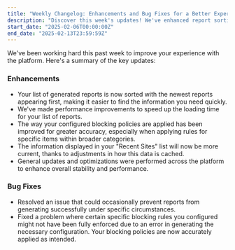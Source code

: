 ```yaml
---
title: "Weekly Changelog: Enhancements and Bug Fixes for a Better Experience"
description: "Discover this week's updates! We've enhanced report sorting and loading, fixed critical report generation and blocking policy issues, and improved platform stability for you."
start_date: "2025-02-06T00:00:00Z"
end_date: "2025-02-13T23:59:59Z"
---
```


We've been working hard this past week to improve your experience with the platform. Here's a summary of the key updates:

### Enhancements

*   Your list of generated reports is now sorted with the newest reports appearing first, making it easier to find the information you need quickly.
*   We've made performance improvements to speed up the loading time for your list of reports.
*   The way your configured blocking policies are applied has been improved for greater accuracy, especially when applying rules for specific items within broader categories.
*   The information displayed in your "Recent Sites" list will now be more current, thanks to adjustments in how this data is cached.
*   General updates and optimizations were performed across the platform to enhance overall stability and performance.

### Bug Fixes

*   Resolved an issue that could occasionally prevent reports from generating successfully under specific circumstances.
*   Fixed a problem where certain specific blocking rules you configured might not have been fully enforced due to an error in generating the necessary configuration. Your blocking policies are now accurately applied as intended.
